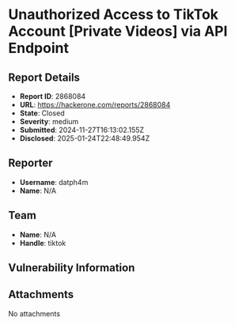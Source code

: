 # Unauthorized Access to TikTok Account [Private Videos] via API Endpoint

## Report Details
- **Report ID**: 2868084
- **URL**: https://hackerone.com/reports/2868084
- **State**: Closed
- **Severity**: medium
- **Submitted**: 2024-11-27T16:13:02.155Z
- **Disclosed**: 2025-01-24T22:48:49.954Z

## Reporter
- **Username**: datph4m
- **Name**: N/A

## Team
- **Name**: N/A
- **Handle**: tiktok

## Vulnerability Information


## Attachments
No attachments
